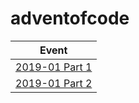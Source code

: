 # adventofcode

| Event |
| --- | 
| [2019-01 Part 1](https://github.com/yulrizka/adventofcode/tree/master/2019/day1/day1-1/src) |
| [2019-01 Part 2](https://github.com/yulrizka/adventofcode/tree/master/2019/day1/day1-2/src) |
